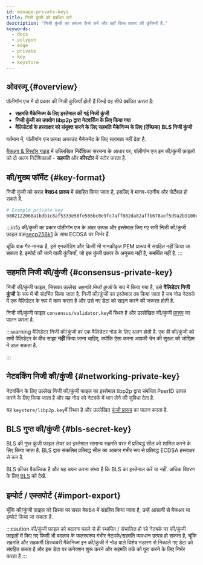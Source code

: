 ```yaml
---
id: manage-private-keys
title: निजी कुंजी को प्रबंधित करें
description: "निजी कुंजी का प्रबंधन कैसे करें और वहाँ किस प्रकार की कुंजियाँ हैं."
keywords:
  - docs
  - polygon
  - edge
  - private
  - key
  - keystore
---
```


## ओवरव्यू {#overview}

पॉलीगॉन एज में दो प्रकार की निजी कुंजियाँ होती हैं जिन्हें वह सीधे प्रबंधित करता है:

* **सहमति मैकेनिज्म के लिए इस्तेमाल की गई निजी कुंजी**
* **निजी कुंजी का उपयोग libp2p द्वारा नेटवर्किंग के लिए किया गया**
* **वैलिडेटर्स के हस्ताक्षर को संयुक्त करने के लिए सहमति मैकेनिज्म के लिए (ऐच्छिक) BLS निजी कुंजी**

वर्तमान में, पॉलीगॉन एज प्रत्यक्ष अकाउंट मैनेजमेंट के लिए सहायता नहीं देता है.

[बैकअप & रिस्टोर गाइड](/docs/edge/working-with-node/backup-restore) में उल्लिखित निर्देशिका संरचना के आधार पर, पॉलीगॉन एज इन की/कुंजी फ़ाइलों को दो अलग निर्देशिकाओं - **सहमति** और **कीस्टोर** में स्टोर करता है.

## की/मुख्य फॉर्मेट {#key-format}

निजी कुंजी को सरल **बेस64 प्रारूप** में संग्रहित किया जाता है, इसलिए वे मानव-पठनीय और पोर्टेबल हो सकते हैं.

```bash
# Example private key
0802122068a1bdb1c8af5333e58fe586bc0e9fc7aff882da82affb678aef5d9a2b9100c0
```

:::info की/कुंजी का प्रकार
पॉलीगॉन एज के अंदर उत्पन्न और इस्तेमाल किए गए सभी निजी की/कुंजी फ़ाइल वक्र[secp256k1](https://en.bitcoin.it/wiki/Secp256k1) के साथ ECDSA पर निर्भर हैं.

चूंकि वक्र गैर-मानक है, इसे एनकोडिंग और किसी भी मानकीकृत PEM प्रारूप में संग्रहित नहीं किया जा सकता है. इम्पोर्ट की जाने वाली कुंजियाँ, जो इस कुंजी प्रकार के अनुरूप नहीं है, समर्थित नहीं है.
:::
## सहमति निजी की/कुंजी {#consensus-private-key}

निजी की/कुंजी फाइल, जिसका उल्लेख *सहमति निजी कुंजी* के रूप में किया गया है, उसे **वैलिडेटर निजी कुंजी** के रूप में भी संदर्भित किया जाता है. निजी की/कुंजी का इस्तेमाल तब किया जाता है जब नोड नेटवर्क में एक वैलिडेटर के रूप में काम करता है और उसे नए डेटा को साइन करने की जरूरत होती है.

निजी की/कुंजी फाइल `consensus/validator.key`में स्थित है और उल्लेखित की/कुंजी [प्रारूप](/docs/edge/configuration/manage-private-keys#key-format) का पालन करता है.

:::warning
वैलिडेटर निजी की/कुंजी हर एक वैलिडेटर नोड के लिए अलग होती है. एक ही की/कुंजी को सभी वैलिडेटर के बीच साझा <b>नहीं</b> किया जाना चाहिए, क्योंकि ऐसा करना आपकी चेन की सुरक्षा को जोखिम में डाल सकता है.

:::

## नेटवर्किंग निजी की/कुंजी {#networking-private-key}

नेटवर्किंग के लिए उल्लेख निजी की/कुंजी फाइल का इस्तेमाल libp2p द्वारा संबंधित PeerID उत्पन्न करने के लिए किया जाता है और यह नोड को नेटवर्क में भाग लेने की सुविधा देता है.

यह `keystore/libp2p.key`में स्थित है और उल्लेखित [कुंजी प्रारूप](/docs/edge/configuration/manage-private-keys#key-format) का पालन करता है.

## BLS गुप्त की/कुंजी {#bls-secret-key}

BLS की गुप्त कुंजी फाइल लेयर का इस्तेमाल सामान्य सहमति परत में प्रतिबद्ध सील को शामिल करने के लिए किया जाता है. BLS द्वारा संकलित प्रतिबद्ध सील का आकार गंभीर रूप से प्रतिबद्ध ECDSA हस्ताक्षर से कम है.

BLS फ़ीचर वैकल्पिक है और यह चयन करना संभव है कि BLS का इस्तेमाल करें या नहीं. अधिक विवरण के लिए [BLS](/docs/edge/consensus/bls) को देखें.

## इम्पोर्ट / एक्सपोर्ट {#import-export}

चूँकि की/कुंजी फ़ाइल को डिस्क पर सरल बेस64 में संग्रहित किया जाता है, उन्हें आसानी से बैकअप या इम्पोर्ट किया जा सकता है.

:::caution की/कुंजी फ़ाइल को बदलना
पहले से ही स्थापित / संचालित हो रहे नेटवर्क पर की/कुंजी फ़ाइलों में किए गए किसी भी बदलाव के फलस्वरूप गंभीर नेटवर्क/सहमति व्यवधान उत्पन्न हो सकता है, चूंकि सहमति और सहकर्मी डिस्कवरी मैकेनिज्म इन की/कुंजी में नोड वाले विशेष भंडारण से निकाले गए डेटा को संग्रहित करता है और इस डेटा पर कनेक्शन शुरू करने और सहमति तर्क को पूरा करने के लिए निर्भर करता है
:::